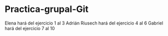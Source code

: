 # Practica-grupal-Git
Elena hará del ejercicio 1 al 3
Adrián Riusech hará del ejercicio 4 al 6
Gabriel hará del ejercicio 7 al 10
